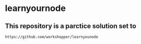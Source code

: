 # learnyournode
## This repository is a parctice solution set to
  `https://github.com/workshopper/learnyounode`
